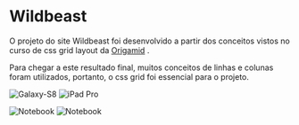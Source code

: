 
# Wildbeast
O projeto do site Wildbeast foi desenvolvido a partir dos conceitos vistos no curso de css grid layout da [Origamid](https://github.com/origamid) .

Para chegar a este resultado final, muitos conceitos de linhas e colunas foram utilizados, portanto, o css grid foi essencial para o projeto.

![Galaxy-S8](https://user-images.githubusercontent.com/71532985/132392703-c3eb486b-98fa-4919-b7ff-b28871983a63.png)
![iPad Pro](https://user-images.githubusercontent.com/71532985/132392989-7f763c5f-fddb-4f27-9c5b-74ae31053b52.png)


![Notebook](https://user-images.githubusercontent.com/71532985/132392866-e682229d-2d38-4b85-89dd-c152dc85d0a1.png)
![Notebook](https://user-images.githubusercontent.com/71532985/132392874-9b08311e-25e3-4377-90c4-f2d6cdb6b11a.png)


